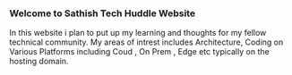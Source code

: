 ### Welcome to Sathish Tech Huddle Website

In this website i plan to put up my learning and thoughts for my fellow technical community. My areas of intrest includes Architecture, Coding on Various Platforms including Coud , On Prem , Edge etc typically on the hosting domain. 

